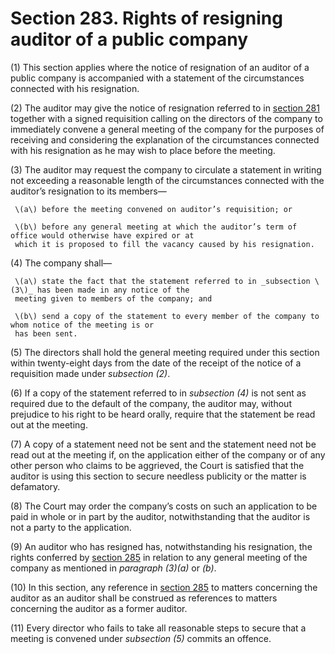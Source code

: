 # Section 283. Rights of resigning auditor of a public company

\(1\) This section applies where the notice of resignation of an auditor of a public company is accompanied with a statement of the circumstances connected with his resignation.

\(2\) The auditor may give the notice of resignation referred to in [section 281](section-281.-resignation-of-auditor.md) together with a signed requisition calling on the directors of the company to immediately convene a general meeting of the company for the purposes of receiving and considering the explanation of the circumstances connected with his resignation as he may wish to place before the meeting.

\(3\) The auditor may request the company to circulate a statement in writing not exceeding a reasonable length of the circumstances connected with the auditor’s resignation to its members—

     \(a\) before the meeting convened on auditor’s requisition; or

     \(b\) before any general meeting at which the auditor’s term of office would otherwise have expired or at  
     which it is proposed to fill the vacancy caused by his resignation.

\(4\) The company shall—

     \(a\) state the fact that the statement referred to in _subsection \(3\)_ has been made in any notice of the  
     meeting given to members of the company; and

     \(b\) send a copy of the statement to every member of the company to whom notice of the meeting is or  
     has been sent.

\(5\) The directors shall hold the general meeting required under this section within twenty-eight days from the date of the receipt of the notice of a requisition made under _subsection \(2\)_.

\(6\) If a copy of the statement referred to in _subsection \(4\)_ is not sent as required due to the default of the company, the auditor may, without prejudice to his right to be heard orally, require that the statement be read out at the meeting.

\(7\) A copy of a statement need not be sent and the statement need not be read out at the meeting if, on the application either of the company or of any other person who claims to be aggrieved, the Court is satisfied that the auditor is using this section to secure needless publicity or the matter is defamatory.

\(8\) The Court may order the company’s costs on such an application to be paid in whole or in part by the auditor, notwithstanding that the auditor is not a party to the application.

\(9\) An auditor who has resigned has, notwithstanding his resignation, the rights conferred by [section 285](section-285.-attendance-of-auditors-at-general-meetings-where-financial-statements-are-laid.md) in relation to any general meeting of the company as mentioned in _paragraph \(3\)\(a\)_ or _\(b\)_.

\(10\) In this section, any reference in [section 285](section-285.-attendance-of-auditors-at-general-meetings-where-financial-statements-are-laid.md) to matters concerning the auditor as an auditor shall be construed as references to matters concerning the auditor as a former auditor.

\(11\) Every director who fails to take all reasonable steps to secure that a meeting is convened under _subsection \(5\)_ commits an offence.

